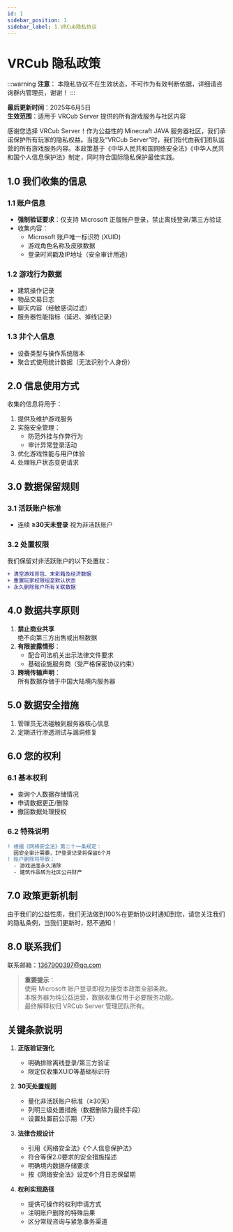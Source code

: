 ```yaml
---
id: 1
sidebar_position: 1
sidebar_label: 1.VRCub隐私协议
---
```


# VRCub 隐私政策

:::warning
**注意**：
本隐私协议不在生效状态，不可作为有效判断依据，详细请咨询群内管理员，谢谢！
:::

**最后更新时间**：2025年6月5日  
**生效范围**：适用于 VRCub Server 提供的所有游戏服务与社区内容

感谢您选择 VRCub Server！作为公益性的 Minecraft JAVA 服务器社区，我们承诺保护所有玩家的隐私权益。当提及“VRCub Server”时，我们指代由我们团队运营的所有游戏服务内容。本政策基于《中华人民共和国网络安全法》《中华人民共和国个人信息保护法》制定，同时符合国际隐私保护最佳实践。

## 1.0 我们收集的信息

### 1.1 账户信息
- **强制验证要求**：仅支持 Microsoft 正版账户登录，禁止离线登录/第三方验证
- 收集内容：
  - Microsoft 账户唯一标识符 (XUID)
  - 游戏角色名称及皮肤数据
  - 登录时间戳及IP地址（安全审计用途）

### 1.2 游戏行为数据
- 建筑操作记录
- 物品交易日志
- 聊天内容（经敏感词过滤）
- 服务器性能指标（延迟、掉线记录）

### 1.3 非个人信息
- 设备类型与操作系统版本
- 聚合式使用统计数据（无法识别个人身份）

## 2.0 信息使用方式

收集的信息将用于：
1. 提供及维护游戏服务
2. 实施安全管理：
   - 防范外挂与作弊行为
   - 审计异常登录活动
3. 优化游戏性能与用户体验
4. 处理账户状态变更请求

## 3.0 数据保留规则

### 3.1 活跃账户标准
- 连续 **≥30天未登录** 视为非活跃账户

### 3.2 处置权限
我们保留对非活跃账户的以下处置权：

```diff
+ 清空游戏背包、末影箱及经济数据
+ 重置玩家权限组至默认状态
+ 永久删除账户所有关联数据
```

## 4.0 数据共享原则

1. **禁止商业共享**  
   绝不向第三方出售或出租数据
2. **有限披露情形**：
   - 配合司法机关出示法律文件要求
   - 基础设施服务商（受严格保密协议约束）
3. **跨境传输声明**：  
   所有数据存储于中国大陆境内服务器

## 5.0 数据安全措施

1. 管理员无法碰触到服务器核心信息
2. 定期进行渗透测试与漏洞修复

## 6.0 您的权利

### 6.1 基本权利
- 查询个人数据存储情况
- 申请数据更正/删除
- 撤回数据处理授权

### 6.2 特殊说明
```diff
! 根据《网络安全法》第二十一条规定：
  因安全审计需要，IP登录记录将保留6个月
! 账户删除将导致：
  - 游戏进度永久清除
  - 建筑作品转为社区公共财产
```

## 7.0 政策更新机制

由于我们的公益性质，我们无法做到100%在更新协议时通知到您，请您关注我们的隐私条例，当我们更新时，怒不通知！

## 8.0 联系我们

联系邮箱：1367900397@qq.com

> **重要提示**：  
> 使用 Microsoft 账户登录即视为接受本政策全部条款。  
> 本服务器为纯公益运营，数据收集仅用于必要服务功能。  
> 最终解释权归 VRCub Server 管理团队所有。

## 关键条款说明

1. **正版验证强化**  
   - 明确排除离线登录/第三方验证
   - 限定仅收集XUID等基础标识符

2. **30天处置规则**  
   - 量化非活跃账户标准（≥30天）
   - 列明三级处置措施（数据删除为最终手段）
   - 设置处置前公示期（7天）

3. **法律合规设计**  
   - 引用《网络安全法》《个人信息保护法》
   - 符合等保2.0要求的安全措施描述
   - 明确境内数据存储要求
   - 按《网络安全法》设定6个月日志保留期

4. **权利实现路径**  
   - 提供可操作的权利申请方式
   - 注明账户删除的特殊后果
   - 区分常规咨询与紧急事务渠道
